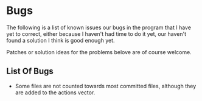 # Bugs
The following is a list of known issues our bugs in the program that I have yet to correct, either because I haven't had time to do it yet, our haven't found a solution I think is good enough yet.

Patches or solution ideas for the problems belove are of course welcome.

## List Of Bugs
- Some files are not counted towards most committed files, although they are added to the actions vector.


